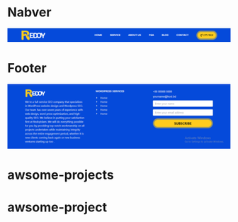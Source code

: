 # Nabver
![A picture of a cat](src/assets/navber.png)
# Footer
![A picture of a cat](src/assets/footer.png)
# awsome-projects
# awsome-project
